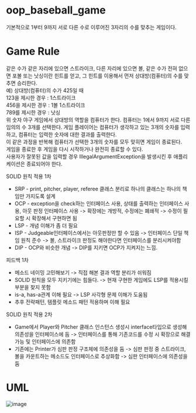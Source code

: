 # oop_baseball_game
기본적으로 1부터 9까지 서로 다른 수로 이루어진 3자리의 수를 맞추는 게임이다.

# Game Rule
같은 수가 같은 자리에 있으면 스트라이크, 다른 자리에 있으면 볼, 같은 수가 전혀 없으면 포볼 또는 낫싱이란 힌트를 얻고, 그 힌트를 이용해서 먼저 상대방(컴퓨터)의 수를 맞추면 승리한다.  
예) 상대방(컴퓨터)의 수가 425일 때  
123을 제시한 경우 : 1스트라이크  
456을 제시한 경우 : 1볼 1스트라이크  
789를 제시한 경우 : 낫싱  
위 숫자 야구 게임에서 상대방의 역할을 컴퓨터가 한다. 컴퓨터는 1에서 9까지 서로 다른 임의의 수 3개를 선택한다. 게임 플레이어는 컴퓨터가 생각하고 있는 3개의 숫자를 입력하고, 컴퓨터는 입력한 숫자에 대한 결과를 출력한다.  
이 같은 과정을 반복해 컴퓨터가 선택한 3개의 숫자를 모두 맞히면 게임이 종료된다.  
게임을 종료한 후 게임을 다시 시작하거나 완전히 종료할 수 있다.  
사용자가 잘못된 값을 입력할 경우 IllegalArgumentException을 발생시킨 후 애플리케이션은 종료되어야 한다.  


SOLID 원칙 적용 1차  
- SRP - print, pitcher, player, referee 클래스 분리로 하나의 클래스는 하나의 책임만 가지도록 설계  
- OCP - exception을 check하는 인터페이스 사용, 상태를 출력하는 인터페이스 사용, 아웃 판정 인터페이스 사용 -> 확장에는 개방적, 수정에는 폐쇄적 -> 수정이 필요할 시 확장해서 구현하면 됨
- LSP - 개념 이해가 좀 더 필요  
- ISP - Judgeable인터페이스에서는 아웃판정만 할 수 있음 -> 인터페이스 단일 책임 원칙 준수 -> 볼, 스트라이크 판정도 해야한다면 인터페이스를 분리시켜야함
- DIP - OCP와 비슷한 개념 -> DIP를 지키면 OCP가 지켜지는 느낌.

피드백 1차
- 메소드 네이밍 고민해보기 -> 직접 해본 결과 역할 분리가 쉬워짐
- SOLID 원칙을 모두 지키기에는 힘들다. -> 현재 구현한 게임에도 LSP를 적용시킬 부분을 찾지 못함
- is-a, has-a관계 이해 필요 -> LSP 사각형 문제 이해가 도움됨
- 추후 전략패턴, 템플릿 메소드 패턴 적용하며 이해 필요

SOLID 원칙 적용 2차  
- Game에서 Player와 Pitcher 클래스 인스턴스 생성시 interface타입으로 생성해 의존성을 인터페이스에 둠 -> 인터페이스를 통해 기존코드를 수정 시 확장으로 해결 가능 및 인터페이스에 의존함
- 기존에는 Printer가 심판 판정 구조체에 의존성을 둠 -> 심판 판정 중 스트라이크, 볼을 카운트하는 메소드도 인터페이스로 추상화함 -> 심판 인터페이스에 의존성을 둠

# UML
![image](https://github.com/uyeoli/oop_baseball_game/assets/123793696/5b78b6f5-fb24-453a-ae9a-f83b232c1a73)








